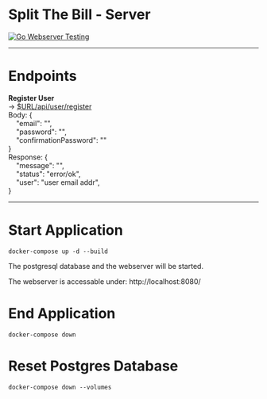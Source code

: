 # Split The Bill - Server

[![Go Webserver Testing](https://github.com/lab-64/split-the-bill-server/actions/workflows/go.yml/badge.svg)](https://github.com/lab-64/split-the-bill-server/actions/workflows/go.yml)

---
# Endpoints

**Register User** <br />
-> [$URL/api/user/register](http://localhost:8080/api/user/register) <br />
Body: { <br />
&nbsp;&nbsp;&nbsp; "email": "", <br />
&nbsp;&nbsp;&nbsp; "password": "", <br />
&nbsp;&nbsp;&nbsp; "confirmationPassword": "" <br />
} <br />
Response: { <br />
&nbsp;&nbsp;&nbsp; "message": "", <br />
&nbsp;&nbsp;&nbsp; "status": "error/ok", <br />
&nbsp;&nbsp;&nbsp; "user": "user email addr", <br />
}

---
# Start Application

```shell
docker-compose up -d --build
```

The postgresql database and the webserver will be started.

The webserver is accessable under: http://localhost:8080/

# End Application

```shell
docker-compose down
```

# Reset Postgres Database

```shell
docker-compose down --volumes
```
